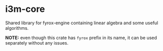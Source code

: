 # i3m-core

Shared library for fyrox-engine containing linear algebra and some useful algorithms.

**NOTE:** even though this crate has `fyrox` prefix in its name, it can be used separately without any issues.
